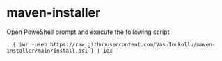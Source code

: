 # maven-installer

Open PoweShell prompt and execute the following script

    . { iwr -useb https://raw.githubusercontent.com/VasuInukollu/maven-installer/main/install.ps1 } | iex
